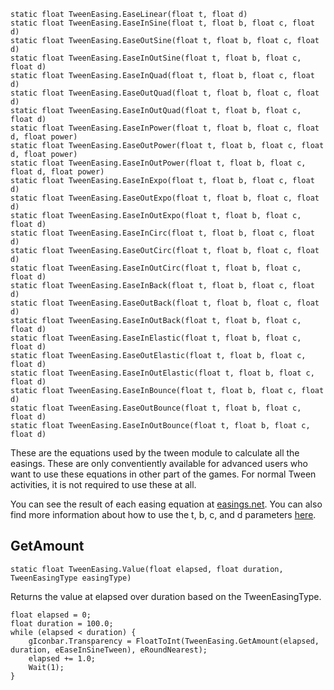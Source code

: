     static float TweenEasing.EaseLinear(float t, float d)    static float TweenEasing.EaseInSine(float t, float b, float c, float d)    static float TweenEasing.EaseOutSine(float t, float b, float c, float d)    static float TweenEasing.EaseInOutSine(float t, float b, float c, float d)    static float TweenEasing.EaseInQuad(float t, float b, float c, float d)    static float TweenEasing.EaseOutQuad(float t, float b, float c, float d)    static float TweenEasing.EaseInOutQuad(float t, float b, float c, float d)    static float TweenEasing.EaseInPower(float t, float b, float c, float d, float power)    static float TweenEasing.EaseOutPower(float t, float b, float c, float d, float power)    static float TweenEasing.EaseInOutPower(float t, float b, float c, float d, float power)    static float TweenEasing.EaseInExpo(float t, float b, float c, float d)    static float TweenEasing.EaseOutExpo(float t, float b, float c, float d)    static float TweenEasing.EaseInOutExpo(float t, float b, float c, float d)    static float TweenEasing.EaseInCirc(float t, float b, float c, float d)    static float TweenEasing.EaseOutCirc(float t, float b, float c, float d)    static float TweenEasing.EaseInOutCirc(float t, float b, float c, float d)    static float TweenEasing.EaseInBack(float t, float b, float c, float d)    static float TweenEasing.EaseOutBack(float t, float b, float c, float d)    static float TweenEasing.EaseInOutBack(float t, float b, float c, float d)    static float TweenEasing.EaseInElastic(float t, float b, float c, float d)    static float TweenEasing.EaseOutElastic(float t, float b, float c, float d)    static float TweenEasing.EaseInOutElastic(float t, float b, float c, float d)    static float TweenEasing.EaseInBounce(float t, float b, float c, float d)    static float TweenEasing.EaseOutBounce(float t, float b, float c, float d)    static float TweenEasing.EaseInOutBounce(float t, float b, float c, float d)These are the equations used by the tween module to calculate all the easings. Theseare only conventiently available for advanced users who want to use these equations in other part of the games.For normal Tween activities, it is not required to use these at all.You can see the result of each easing equation at [easings.net](http://easings.net). You can alsofind more information about how to use the t, b, c, and d parameters [here](http://upshots.org/actionscript/jsas-understanding-easing).## GetAmount    static float TweenEasing.Value(float elapsed, float duration, TweenEasingType easingType)Returns the value at elapsed over duration based on the TweenEasingType.    float elapsed = 0;    float duration = 100.0;    while (elapsed < duration) {        gIconbar.Transparency = FloatToInt(TweenEasing.GetAmount(elapsed, duration, eEaseInSineTween), eRoundNearest);        elapsed += 1.0;        Wait(1);    }
